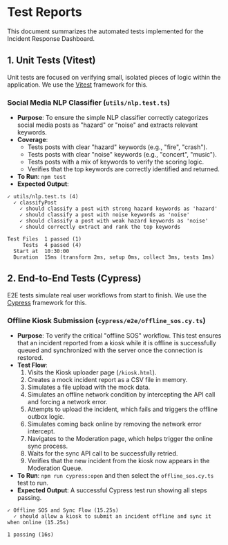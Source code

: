 
# Test Reports

This document summarizes the automated tests implemented for the Incident Response Dashboard.

## 1. Unit Tests (Vitest)

Unit tests are focused on verifying small, isolated pieces of logic within the application. We use the [Vitest](https://vitest.dev/) framework for this.

### Social Media NLP Classifier (`utils/nlp.test.ts`)

-   **Purpose**: To ensure the simple NLP classifier correctly categorizes social media posts as "hazard" or "noise" and extracts relevant keywords.
-   **Coverage**:
    -   Tests posts with clear "hazard" keywords (e.g., "fire", "crash").
    -   Tests posts with clear "noise" keywords (e.g., "concert", "music").
    -   Tests posts with a mix of keywords to verify the scoring logic.
    -   Verifies that the top keywords are correctly identified and returned.
-   **To Run**: `npm test`
-   **Expected Output**:

```
✓ utils/nlp.test.ts (4)
  ✓ classifyPost
    ✓ should classify a post with strong hazard keywords as 'hazard'
    ✓ should classify a post with noise keywords as 'noise'
    ✓ should classify a post with weak hazard keywords as 'noise'
    ✓ should correctly extract and rank the top keywords

Test Files  1 passed (1)
     Tests  4 passed (4)
  Start at  10:30:00
  Duration  15ms (transform 2ms, setup 0ms, collect 3ms, tests 1ms)
```

## 2. End-to-End Tests (Cypress)

E2E tests simulate real user workflows from start to finish. We use the [Cypress](https://www.cypress.io/) framework for this.

### Offline Kiosk Submission (`cypress/e2e/offline_sos.cy.ts`)

-   **Purpose**: To verify the critical "offline SOS" workflow. This test ensures that an incident reported from a kiosk while it is offline is successfully queued and synchronized with the server once the connection is restored.
-   **Test Flow**:
    1.  Visits the Kiosk uploader page (`/kiosk.html`).
    2.  Creates a mock incident report as a CSV file in memory.
    3.  Simulates a file upload with the mock data.
    4.  Simulates an offline network condition by intercepting the API call and forcing a network error.
    5.  Attempts to upload the incident, which fails and triggers the offline outbox logic.
    6.  Simulates coming back online by removing the network error intercept.
    7.  Navigates to the Moderation page, which helps trigger the online sync process.
    8.  Waits for the sync API call to be successfully retried.
    9.  Verifies that the new incident from the kiosk now appears in the Moderation Queue.
-   **To Run**: `npm run cypress:open` and then select the `offline_sos.cy.ts` test to run.
-   **Expected Output**: A successful Cypress test run showing all steps passing.

```
✓ Offline SOS and Sync Flow (15.25s)
  ✓ should allow a kiosk to submit an incident offline and sync it when online (15.25s)

1 passing (16s)
```
